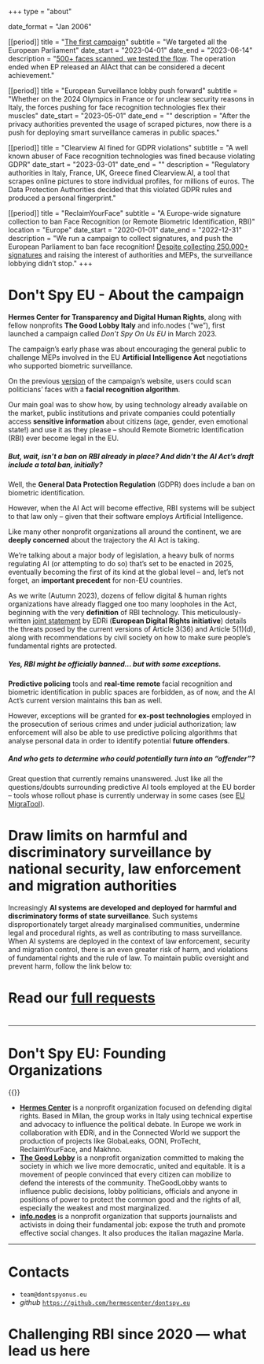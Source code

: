 +++
type = "about"

date_format = "Jan 2006"

[[period]]
  title = "[The first campaign](//dontspyonus.eu)"
  subtitle = "We targeted all the European Parliament"
  date_start = "2023-04-01"
  date_end = "2023-06-14"
  description = "[500+ faces scanned, we tested the flow](//dontspyonus.eu/post/squared-faces/). The operation ended when EP released an AIAct that can be considered a decent achievement."

[[period]]
  title = "European Surveillance lobby push forward"
  subtitle = "Whether on the 2024 Olympics in France or  for unclear security reasons in Italy, the forces pushing for face recognition technologies flex their muscles"
  date_start = "2023-05-01"
  date_end = ""
  description = "After the privacy authorities prevented the usage of scraped pictures, now there is a push for deploying smart surveillance cameras in public spaces."

[[period]]
  title = "Clearview AI fined for GDPR violations"
  subtitle = "A well known abuser of Face recognition technologies was fined because violating GDPR"
  date_start = "2023-03-01"
  date_end = ""
  description = "Regulatory authorities in Italy, France, UK, Greece fined Clearview.AI, a tool that scrapes online pictures to store individual profiles, for millions of euros. The Data Protection Authorities decided that this violated GDPR rules and produced a personal fingerprint."

[[period]]
  title = "ReclaimYourFace"
  subtitle = "A Europe-wide signature collection to ban Face Recognition (or Remote Biometric Identification, RBI)"
  location = "Europe"
  date_start = "2020-01-01"
  date_end = "2022-12-31"
  description = "We run a campaign to collect signatures, and push the European Parliament to ban face recognition! [Despite collecting 250.000+ signatures](https://twitter.com/edri/status/1706565300844368239) and raising the interest of authorities and MEPs, the surveillance lobbying didn’t stop."
+++

# Don't Spy EU - About the campaign 

**Hermes Center for Transparency and Digital Human Rights**, along with fellow nonprofits **The Good Lobby Italy** and info.nodes (“we”), first launched a campaign called _Don’t Spy On Us EU_ in March 2023.

The campaign’s early phase was about encouraging the general public to challenge MEPs involved in the EU **Artificial Intelligence Act** negotiations who supported biometric surveillance.

On the previous [version](//dontspyonus.eu/) of the campaign’s website, users could scan politicians’ faces with a **facial recognition algorithm**.

Our main goal was to show how, by using technology already available on the market, public institutions and private companies could potentially access **sensitive information** about citizens (age, gender, even emotional state!) and use it as they please – should Remote Biometric Identification (RBI) ever become legal in the EU.

##### But, wait, isn’t a ban on RBI already in place? And didn’t the AI Act’s draft include a total ban, initially? 

Well, the **General Data Protection Regulation** (GDPR) does include a ban on biometric identification.

However, when the AI Act will become effective, RBI systems will be subject to that law only – given that their software employs Artificial Intelligence.

Like many other nonprofit organizations all around the continent, we are **deeply concerned** about the trajectory the AI Act is taking.

We’re talking about a major body of legislation, a heavy bulk of norms regulating AI (or attempting to do so) that’s set to be enacted in 2025, eventually becoming the first of its kind at the global level – and, let’s not forget, an **important precedent** for non-EU countries.

As we write (Autumn 2023), dozens of fellow digital & human rights organizations have already flagged one too many loopholes in the Act, beginning with the very **definition** of RBI technology.
This meticulously-written [joint statement](//edri.org/wp-content/uploads/2022/05/Prohibit-RBI-in-publicly-accessible-spaces-Civil-Society-Amendments-AI-Act-FINAL.pdf) by EDRi (**European Digital Rights initiative**) details the threats posed by the current versions of Article 3(36) and Article 5(1)(d), along with recommendations by civil society on how to make sure people’s fundamental rights are protected.


##### Yes, RBI might be officially banned… but with some exceptions.

**Predictive policing** tools and **real-time remote** facial recognition and biometric identification in public spaces are forbidden, as of now, and the AI Act’s current version maintains this ban as well.

However, exceptions will be granted for **ex-post technologies** employed in the prosecution of serious crimes and under judicial authorization; law enforcement will also be able to use predictive policing algorithms that analyse personal data in order to identify potential **future offenders**.

##### And who gets to determine who could potentially turn into an “offender”?

Great question that currently remains unanswered. Just like all the questions/doubts surrounding predictive AI tools employed at the EU border – tools whose rollout phase is currently underway in some cases (see [EU MigraTool](https://www.itflows.eu/eumigratool/)).

# Draw limits on harmful and discriminatory surveillance by national security, law enforcement and migration authorities

Increasingly **AI systems are developed and deployed for harmful and discriminatory forms of state surveillance**. Such systems disproportionately target already marginalised communities, undermine legal and procedural rights, as well as contributing to mass surveillance. When AI systems are deployed in the context of law enforcement, security and migration control, there is an even greater risk of harm, and violations of fundamental rights and the rule of law. To maintain public oversight and prevent harm, follow the link below to:

# Read our [full requests](/blog/requests)

#

---

# Don't Spy EU: Founding Organizations

{{<founding-organizations>}}

* [**Hermes Center**](https://hermescenter.org) is a nonprofit organization focused on defending digital rights. Based in Milan, the group works in Italy using technical expertise and advocacy  to influence the political debate. In Europe we work in collaboration with EDRi, and in the Connected World we support the production of projects like GlobaLeaks, OONI, ProTecht, ReclaimYourFace, and Makhno.
* [**The Good Lobby**](https://thegoodlobby.it) is a nonprofit organization committed to making the society in which we live more democratic, united and equitable. It is a movement of people convinced that every citizen can mobilize to defend the interests of the community. TheGoodLobby wants to influence public decisions, lobby politicians, officials and anyone in positions of power to protect the common good and the rights of all, especially the weakest and most marginalized.
* [**info.nodes**](https://info.nodes) is a nonprofit organization that supports journalists and activists in doing their fundamental job: expose the truth and promote effective social changes. It also produces the italian magazine Marla.


---

# Contacts

* `team@dontspyonus.eu`
* _github_ [`https://github.com/hermescenter/dontspy.eu`](//github.com/hermescenter/dontspy.eu)

# Challenging RBI since 2020 — what lead us here